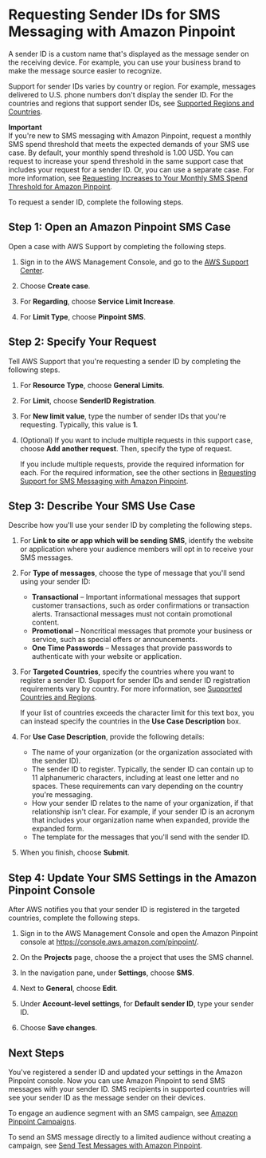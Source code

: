 # Requesting Sender IDs for SMS Messaging with Amazon Pinpoint<a name="channels-sms-awssupport-sender-id"></a>

A sender ID is a custom name that's displayed as the message sender on the receiving device\. For example, you can use your business brand to make the message source easier to recognize\.

Support for sender IDs varies by country or region\. For example, messages delivered to U\.S\. phone numbers don't display the sender ID\. For the countries and regions that support sender IDs, see [Supported Regions and Countries](https://docs.aws.amazon.com/sns/latest/dg/sms_supported-countries.html)\.

**Important**  
If you're new to SMS messaging with Amazon Pinpoint, request a monthly SMS spend threshold that meets the expected demands of your SMS use case\. By default, your monthly spend threshold is 1\.00 USD\. You can request to increase your spend threshold in the same support case that includes your request for a sender ID\. Or, you can use a separate case\. For more information, see [Requesting Increases to Your Monthly SMS Spend Threshold for Amazon Pinpoint](channels-sms-awssupport-spend-threshold.md)\.

To request a sender ID, complete the following steps\.

## Step 1: Open an Amazon Pinpoint SMS Case<a name="channels-sms-awssupport-sender-id-open"></a>

Open a case with AWS Support by completing the following steps\.

1. Sign in to the AWS Management Console, and go to the [AWS Support Center](https://console.aws.amazon.com/support/home#/)\.

1. Choose **Create case**\.

1. For **Regarding**, choose **Service Limit Increase**\.

1. For **Limit Type**, choose **Pinpoint SMS**\.

## Step 2: Specify Your Request<a name="channels-sms-awssupport-sender-id-request"></a>

Tell AWS Support that you're requesting a sender ID by completing the following steps\.

1. For **Resource Type**, choose **General Limits**\.

1. For **Limit**, choose **SenderID Registration**\.

1. For **New limit value**, type the number of sender IDs that you're requesting\. Typically, this value is **1**\.

1. \(Optional\) If you want to include multiple requests in this support case, choose **Add another request**\. Then, specify the type of request\.

   If you include multiple requests, provide the required information for each\. For the required information, see the other sections in [Requesting Support for SMS Messaging with Amazon Pinpoint](channels-sms-awssupport.md)\.

## Step 3: Describe Your SMS Use Case<a name="channels-sms-awssupport-sender-id-usecase"></a>

Describe how you'll use your sender ID by completing the following steps\.

1. For **Link to site or app which will be sending SMS**, identify the website or application where your audience members will opt in to receive your SMS messages\.

1. For **Type of messages**, choose the type of message that you'll send using your sender ID:
   + **Transactional** – Important informational messages that support customer transactions, such as order confirmations or transaction alerts\. Transactional messages must not contain promotional content\.
   + **Promotional** – Noncritical messages that promote your business or service, such as special offers or announcements\.
   + **One Time Passwords** – Messages that provide passwords to authenticate with your website or application\.

1. For **Targeted Countries**, specify the countries where you want to register a sender ID\. Support for sender IDs and sender ID registration requirements vary by country\. For more information, see [Supported Countries and Regions](channels-sms-countries.md)\.

   If your list of countries exceeds the character limit for this text box, you can instead specify the countries in the **Use Case Description** box\.

1. For **Use Case Description**, provide the following details:
   + The name of your organization \(or the organization associated with the sender ID\)\.
   + The sender ID to register\. Typically, the sender ID can contain up to 11 alphanumeric characters, including at least one letter and no spaces\. These requirements can vary depending on the country you're messaging\.
   + How your sender ID relates to the name of your organization, if that relationship isn't clear\. For example, if your sender ID is an acronym that includes your organization name when expanded, provide the expanded form\.
   + The template for the messages that you'll send with the sender ID\.

1. When you finish, choose **Submit**\.

## Step 4: Update Your SMS Settings in the Amazon Pinpoint Console<a name="channels-sms-awssupport-sender-id-settings"></a>

After AWS notifies you that your sender ID is registered in the targeted countries, complete the following steps\.

1. Sign in to the AWS Management Console and open the Amazon Pinpoint console at [https://console\.aws\.amazon\.com/pinpoint/](https://console.aws.amazon.com/pinpoint/)\.

1. On the **Projects** page, choose the a project that uses the SMS channel\.

1. In the navigation pane, under **Settings**, choose **SMS**\. 

1. Next to **General**, choose **Edit**\.

1. Under **Account\-level settings**, for **Default sender ID**, type your sender ID\.

1. Choose **Save changes**\.

## Next Steps<a name="channels-sms-awssupport-sender-id-next"></a>

You've registered a sender ID and updated your settings in the Amazon Pinpoint console\. Now you can use Amazon Pinpoint to send SMS messages with your sender ID\. SMS recipients in supported countries will see your sender ID as the message sender on their devices\. 

To engage an audience segment with an SMS campaign, see [Amazon Pinpoint Campaigns](campaigns.md)\.

To send an SMS message directly to a limited audience without creating a campaign, see [Send Test Messages with Amazon Pinpoint](messages.md)\.